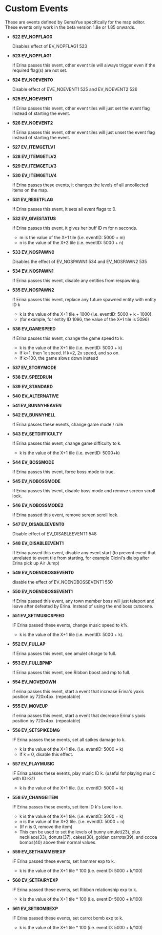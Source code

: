 # Custom Events

These are events defined by GemaYue specifically for the map editor. These events only work in the beta version 1.8e or 1.85 onwards.

- **522 EV_NOPFLAG0**

    Disables effect of EV_NOPFLAG1 523

- **523 EV_NOPFLAG1**

    If Erina passes this event, other event tile will always trigger even if the required flag(s) are not set.

- **524 EV_NOEVENT0**

    Disable effect of  EVE_NOEVENT1 525 and EV_NOEVENT2 526

- **525 EV_NOEVENT1**

    If Erina passes this event, other event tiles will just set the event flag instead of starting the event.

- **526 EV_NOEVENT2**

    If Erina passes this event, other event tiles will just unset the event flag instead of starting the event.


- **527 EV_ITEMGETLV1**
- **528 EV_ITEMGETLV2**
- **529 EV_ITEMGETLV3**
- **530 EV_ITEMGETLV4**

    If Erina passes these events, it changes the levels of all uncollected items on the map.


- **531 EV_RESETFLAG**

    If Erina passes this event, it sets all event flags to 0.

- **532 EV_GIVESTATUS**

    If Erina passes this event, it gives her buff ID m for n seconds.
    - m is the value of the X+1 tile (i.e. eventID: 5000 + m)
    - n is the value of the X+2 tile (i.e. eventID: 5000 + n)


- **533 EV_NOSPAWN0**

    Disables the effect of EV_NOSPAWN1 534 and EV_NOSPAWN2 535

- **534 EV_NOSPAWN1**

    If Erina passes this event, disable any entities from respawning.

- **535 EV_NOSPAWN2**

    If Erina passes this event, replace any future spawned entity with entity ID k
    - k is the value of the X+1 tile + 1000 (i.e. eventID: 5000 + k - 1000).
    - (for example, for entity ID 1096, the value of the X+1 tile is 5096)


- **536 EV_GAMESPEED**

    If Erina passes this event, change the game speed to k.
    - k is the value of the X+1 tile (i.e. eventID: 5000 + k)
    - If k=1, then 1x speed. If k=2, 2x speed, and so on.
    - If k>100, the game slows down instead


- **537 EV_STORYMODE**
- **538 EV_SPEEDRUN**
- **539 EV_STANDARD**
- **540 EV_ALTERNATIVE**
- **541 EV_BUNNYHEAVEN**
- **542 EV_BUNNYHELL**

    If Erina passes these events, change game mode / rule


- **543 EV_SETDIFFICULTY**

    If Erina passes this event, change game difficulty to k.
    - k is the value of the X+1 tile (i.e. eventID: 5000+k)


- **544 EV_BOSSMODE**

    If Erina passes this event, force boss mode to true.

- **545 EV_NOBOSSMODE**

    If Erina passes this event, disable boss mode and remove screen scroll lock.

- **546 EV_NOBOSSMODE2**
    
    If Erina passed this event, remove screen scroll lock.


- **547 EV_DISABLEEVENT0**
    
    Disable effect of EV_DISABLEEVENT1 548

- **548 EV_DISABLEEVENT1**
    
    If Erina passed this event, disable any event start (to prevent event  that unrelated to event tile 
    from starting, for example Cicini's dialog after Erina pick up Air Jump) 

- **549 EV_NOENDBOSSEVENT0**
    
    disable the effect of EV_NOENDBOSSEVENT1 550

- **550 EV_NOENDBOSSEVENT1**
    
    If Erina passed this event, any town member boss will just teleport and leave after defeated by Erina. 
    Instead of using the end boss cutscene. 

- **551 EV_SETMUSICSPEED**
    
    IF Erina passed these events, change music speed to k%.
    - k is the value of the X+1 tile (i.e. eventID: 5000 + k).
    
- **552 EV_FULLAP**

   If Erina passes this event, see amulet charge to full.

- **553 EV_FULLBPMP**

   If Erina passes this event, see Ribbon boost and mp to full.

- **554 EV_MOVEDOWN**

    if erina passes this event, start a event that increase Erina's yaxis position by 720x4px. (repeatable)

- **555 EV_MOVEUP**

    if erina passes this event, start a event that decrease Erina's yaxis position by 720x4px. (repeatable)

- **556 EV_SETSPIKEDMG**

    IF Erina passes these events, set all spikes damage to k.
    - k is the value of the X+1 tile. (i.e. eventID: 5000 + k)
    - If k = 0, disable this effect.

- **557 EV_PLAYMUSIC**

    IF Erina passes these events, play music ID k. (useful for playing music with ID>31)
    - k is the value of the X+1 tile. (i.e. eventID: 5000 + k)

- **558 EV_CHANGEITEM**

    IF Erina passes these events, set item ID k's Level to n. 
    - k is the value of the X+1 tile. (i.e. eventID: 5000 + k)
    - n is the value of the X+2 tile. (i.e. eventID: 5000 + n)
    - (If n is 0, remove the item)
    - This can be used to set the levels of bunny amulet(23),  plus necklace(33), donuts(37), cakes(38), golden carrots(39), and cocoa bombs(40) above their normal values.
    
- **559 EV_SETHAMMEREXP**
    
    IF Erina passed these events, set hammer exp to k.
    - k is the value of the X+1 tile * 100 (i.e. eventID: 5000 + k/100)

- **560 EV_SETFAIRYEXP**
    
    IF Erina passed these events, set Ribbon relationship exp to k.
    - k is the value of the X+1 tile * 100 (i.e. eventID: 5000 + k/100)

- **561 EV_SETBOMBEXP**
    
    IF Erina passed these events, set carrot bomb exp to k.
    - k is the value of the X+1 tile * 100 (i.e. eventID: 5000 + k/100)

